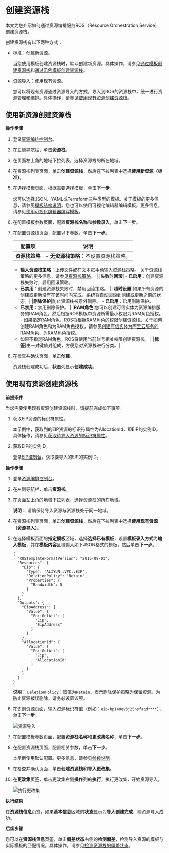 # 创建资源栈

本文为您介绍如何通过资源编排服务ROS（Resource Orchestration Service）创建资源栈。

创建资源栈有以下两种方式：

-   标准：创建新资源。

    当您使用模板创建资源栈时，默认创建新资源。具体操作，请参见[通过模板创建资源栈](/cn.zh-CN/模板/管理模板/我的模板/通过模板创建资源栈.md)和[通过示例模板创建资源栈](/cn.zh-CN/快速入门/通过示例模板创建资源栈.md)。

-   资源导入：使用现有资源。

    您可以将现有资源通过资源导入的方式，导入到ROS的资源栈中，统一进行资源管理和编排。具体操作，请参见[使用现有资源创建资源栈](/cn.zh-CN/资源导入/使用现有资源创建资源栈.md)。


## 使用新资源创建资源栈

**操作步骤**

1.  登录[资源编排控制台](http://ros.console.aliyun.com)。

2.  在左侧导航栏，单击**资源栈**。

3.  在页面左上角的地域下拉列表，选择资源栈的所在地域。

4.  在资源栈列表页面，单击**创建资源栈**，然后在下拉列表中选择**使用新资源（标准）**。

5.  在选择模板页面，根据需要选择模板，单击**下一步**。

    您可以选择JSON、YAML或Terraform三种类型的模板。关于模板的更多信息，请参见[模板结构说明](/cn.zh-CN/模板/模板语法/模板结构说明.md)。您也可以使用可视化编辑器编辑模板。更多信息，请参见[使用可视化编辑器编写模板](/cn.zh-CN/常用工具/插件工具/使用可视化编辑器编写模板.md)。

6.  在配置模板参数页面，配置**资源栈名称**和**参数录入**，单击**下一步**。

7.  在配置资源栈页面，配置以下参数，单击**下一步**。

    |配置项|说明|
    |---|--|
    |**资源栈策略**|    -   **无资源栈策略**：不设置资源栈策略。
    -   **输入资源栈策略**：上传文件或在文本框手动输入资源栈策略。
关于资源栈策略的更多信息，请参见[资源栈策略](/cn.zh-CN/资源栈/资源栈策略.md)。 |
    |**失败时回滚**|    -   **已启用**：创建资源栈失败时，启用回滚策略。
    -   **已禁用**：创建资源栈失败时，禁用回滚策略。 |
    |**超时设置**|如果所有资源的创建或更新没有在该时间内完成，系统将自动回滚到创建或更新之前的状态。|
    |**删除保护**|防止资源栈被意外删除。    -   **已启用**：启用删除保护。
    -   **已禁用**：禁用删除保护。 |
    |**RAM角色**|您可以创建可信实体为资源编排服务的RAM角色，然后根据ROS模板中资源所需最小权限为RAM角色授权。    -   如果指定RAM角色，ROS将根据RAM角色的权限创建资源栈。关于如何创建RAM角色和为RAM角色授权，请参见[创建可信实体为阿里云服务的RAM角色](/cn.zh-CN/角色管理/创建RAM角色/创建可信实体为阿里云服务的RAM角色.md)、[为RAM角色授权](/cn.zh-CN/角色管理/为RAM角色授权.md)。
    -   如果不指定RAM角色，ROS将使用当前账号相关权限创建资源栈。 |
    |**标签**|由一对键值对组成，方便您对资源栈进行分类。|

8.  在检查并确认页面，单击**创建**。

    资源栈创建成功后，**状态**列显示**创建成功**。


## 使用现有资源创建资源栈

**前提条件**

当您需要使用现有资源创建资源栈时，请提前完成如下事项：

1.  获取EIP资源的标识符属性。

    本示例中，获取到的EIP资源的标识符属性为AllocationId，即EIP的实例ID。具体操作，请参见[获取待导入资源的标识符属性](/cn.zh-CN/资源导入/获取待导入资源的标识符属性.md)。

2.  获取EIP的实例ID。

    登录[EIP控制台](https://vpc.console.aliyun.com/eip)，获取要导入的EIP的实例ID。


**操作步骤**

1.  登录[资源编排控制台](http://ros.console.aliyun.com)。

2.  在左侧导航栏，单击**资源栈**。

3.  在页面左上角的地域下拉列表，选择资源栈的所在地域。

    **说明：** 请确保待导入资源与资源栈处于同一地域。

4.  在资源栈列表页面，单击**创建资源栈**，然后在下拉列表中选择**使用现有资源（资源导入）**。

5.  在选择模板页面的**指定模板**区域，选择**选择已有模板**，设置**模板录入方式**为**输入模板**，并在**模板内容**区域输入如下JSON格式的模板，然后单击**下一步**。

    ```
    {
      "ROSTemplateFormatVersion": "2015-09-01",
      "Resources": {
        "Eip": {
          "Type": "ALIYUN::VPC::EIP",
          "DeletionPolicy": "Retain",
          "Properties": {
            "Bandwidth": 5
          }
        }
      },
      "Outputs": {
        "EipAddress": {
          "Value": {
            "Fn::GetAtt": [
              "Eip",
              "EipAddress"
            ]
          }
        },
        "AllocationId": {
          "Value": {
            "Fn::GetAtt": [
              "Eip",
              "AllocationId"
            ]
          }
        }
      }
    }
    ```

    **说明：** `DeletionPolicy`：取值为`Retain`，表示删除保护策略为保留资源。为防止资源被误删除，请务必设置该项。

6.  在识别资源页面，输入资源标识符值（例如：`eip-bp140qv3j25nsfaqd****`），单击**下一步**。

    ![资源导入](https://static-aliyun-doc.oss-accelerate.aliyuncs.com/assets/img/zh-CN/9999590161/p225585.png)

7.  在配置模板参数页面，配置**资源栈名称**和**更改集名称**，单击**下一步**。

8.  在配置资源栈页面，配置相关参数，单击**下一步**。

    本示例使用默认配置。更多信息，请参见[参数说明](#table_nc2_70d_zr1)。

9.  在检查并确认页面，单击**创建资源栈和导入更改集**。

10. 在**更改集**页签，单击更改集右侧**操作**列的**执行**，执行更改集，开始资源导入。

    ![执行更改集](https://static-aliyun-doc.oss-accelerate.aliyuncs.com/assets/img/zh-CN/4817657061/p190586.png)


**执行结果**

在**资源栈信息**页签，如果**基本信息**区域的**状态**显示为**导入创建完成**，则资源导入成功。

**后续步骤**

您可以在**资源栈信息**页签，单击**偏差状态**右侧的**检测偏差**，检测导入资源的模板与实际模板的匹配情况。具体操作，请参见[检测资源栈的偏差状态](/cn.zh-CN/偏差检测/检测资源栈的偏差状态.md)。

